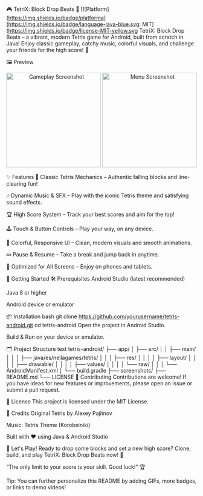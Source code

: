 🎮 TetriX: Block Drop Beats 🎵
[![Platform](https://img.shields.io/badge/platforma](https://img.shields.io/badge/language-java-blue.svg: MIT](https://img.shields.io/badge/license-MIT-yellow.svg TetriX: Block Drop Beats – a vibrant, modern Tetris game for Android, built from scratch in Java!
Enjoy classic gameplay, catchy music, colorful visuals, and challenge your friends for the high score! 🚀

🖼️ Preview
<p align="center"> <img src="screenshots/gameplay.png" width="250" alt="Gameplay Screenshot"> <img src="screenshots/menu.png" width="250" alt="Menu Screenshot"> </p>
✨ Features
🎲 Classic Tetris Mechanics – Authentic falling blocks and line-clearing fun!

🎶 Dynamic Music & SFX – Play with the iconic Tetris theme and satisfying sound effects.

🏆 High Score System – Track your best scores and aim for the top!

🕹️ Touch & Button Controls – Play your way, on any device.

🌈 Colorful, Responsive UI – Clean, modern visuals and smooth animations.

💤 Pause & Resume – Take a break and jump back in anytime.

📱 Optimized for All Screens – Enjoy on phones and tablets.

🚀 Getting Started
🛠️ Prerequisites
Android Studio (latest recommended)

Java 8 or higher

Android device or emulator

📦 Installation
bash
git clone https://github.com/yourusername/tetris-android.git
cd tetris-android
Open the project in Android Studio.

Build & Run on your device or emulator.


🗂️ Project Structure
text
tetris-android/
├── app/
│   ├── src/
│   │   ├── main/
│   │   │   ├── java/es/nellagames/tetris/
│   │   │   ├── res/
│   │   │   │   ├── layout/
│   │   │   │   ├── drawable/
│   │   │   │   ├── values/
│   │   │   │   └── raw/
│   │   │   └── AndroidManifest.xml
│   └── build.gradle
├── screenshots/
├── README.md
└── LICENSE
🤝 Contributing
Contributions are welcome!
If you have ideas for new features or improvements, please open an issue or submit a pull request.

📄 License
This project is licensed under the MIT License.

🙏 Credits
Original Tetris by Alexey Pajitnov

Music: Tetris Theme (Korobeiniki)

Built with ❤️ using Java & Android Studio

🚩 Let's Play!
Ready to drop some blocks and set a new high score?
Clone, build, and play TetriX: Block Drop Beats now! 🎉

“The only limit to your score is your skill. Good luck!” 🏆

Tip:
You can further personalize this README by adding GIFs, more badges, or links to demo videos!
